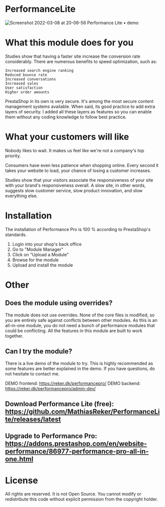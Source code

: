# PerformanceLite

![Screenshot 2022-03-08 at 20-06-56 Performance Lite • demo](https://user-images.githubusercontent.com/26626066/157309721-00034ec7-01cf-4bd6-b7e7-d449800e84e8.png)

# What this module does for you 

Studies show that having a faster site increase the conversion rate considerably. There are numerous benefits to speed optimization, such as:

    Increased search engine ranking
    Reduced bounce rate
    Increased conversations
    Increased sales
    User satisfaction
    Higher order amounts

PrestaShop in its own is very secure. It's among the most secure content management systems available. When said, its good practice to add extra layers of security. I added all these layers as features so you can enable them without any coding knowledge to follow best practice. 

# What your customers will like

Nobody likes to wait. It makes us feel like we're not a company's top priority.

Consumers have even less patience when shopping online. Every second it takes your website to load, your chance of losing a customer increases.

Studies show that your visitors associate the responsiveness of your site with your brand's responsiveness overall. A slow site, in other words, suggests slow customer service, slow product innovation, and slow everything else.

# Installation
The installation of Performance Pro is 100 % according to PrestaShop's standards.

1. Login into your shop's back office
2. Go to "Module Manager"
3. Click on "Upload a Module"
4. Browse for the module
5. Upload and install the module

# Other
## Does the module using overrides?
The module does not use overrides. None of the core files is modified, so you are entirely safe against conflicts between other modules.
As this is an all-in-one module, you do not need a bunch of performance modules that could be conflicting. All the features in this module are built to work together.

## Can I try the module?
There is a live demo of the module to try. This is highly recommended as some features are better explained in the demo.
If you have questions, do not hesitate to contact me.

DEMO frontend: https://reker.dk/performancepro/
DEMO backend: https://reker.dk/performancepro/admin-dev/

## Download Performance Lite (free): https://github.com/MathiasReker/PerformanceLite/releases/latest

## Upgrade to Performance Pro: https://addons.prestashop.com/en/website-performance/86977-performance-pro-all-in-one.html

# License
All rights are reserved. It is not Open Source. You cannot modify or redistribute this code without explicit permission from the copyright holder.
